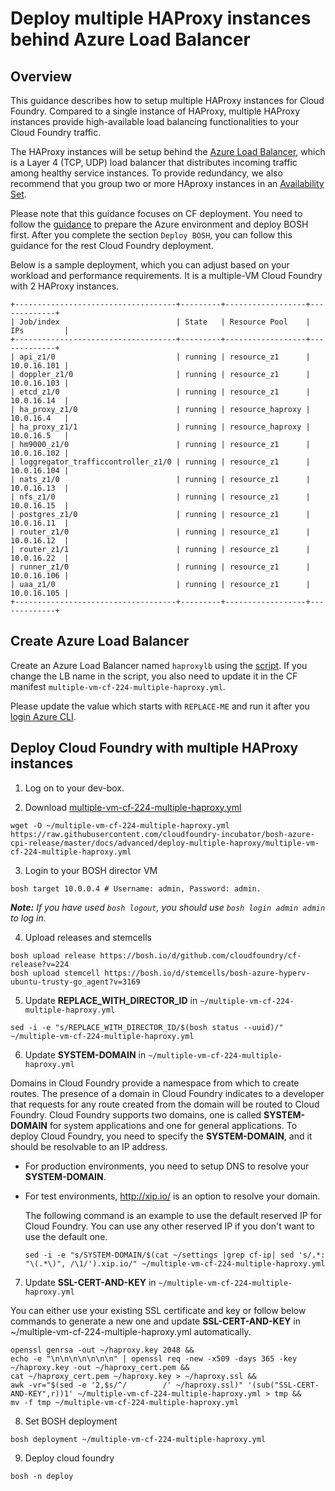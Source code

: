 # Deploy multiple HAProxy instances behind Azure Load Balancer

## Overview

This guidance describes how to setup multiple HAProxy instances for Cloud Foundry. Compared to a single instance of HAProxy, multiple HAProxy instances provide high-available load balancing functionalities to your Cloud Foundry traffic. 

The HAProxy instances will be setup behind the [Azure Load Balancer](https://azure.microsoft.com/en-us/documentation/articles/load-balancer-overview/), which is a Layer 4 (TCP, UDP) load balancer that distributes incoming traffic among healthy service instances. To provide redundancy, we also recommend that you group two or more HAproxy instances in an [Availability Set](https://azure.microsoft.com/en-us/documentation/articles/virtual-machines-manage-availability/).

Please note that this guidance focuses on CF deployment. You need to follow the [guidance](../../guidance.md) to prepare the Azure environment and deploy BOSH first. After you complete the section `Deploy BOSH`, you can follow this guidance for the rest Cloud Foundry deployment.

Below is a sample deployment, which you can adjust based on your workload and performance requirements. It is a multiple-VM Cloud Foundry with 2 HAProxy instances.

  ```
  +------------------------------------+---------+------------------+-------------+
  | Job/index                          | State   | Resource Pool    | IPs         |
  +------------------------------------+---------+------------------+-------------+
  | api_z1/0                           | running | resource_z1      | 10.0.16.101 |
  | doppler_z1/0                       | running | resource_z1      | 10.0.16.103 |
  | etcd_z1/0                          | running | resource_z1      | 10.0.16.14  |
  | ha_proxy_z1/0                      | running | resource_haproxy | 10.0.16.4   |
  | ha_proxy_z1/1                      | running | resource_haproxy | 10.0.16.5   |
  | hm9000_z1/0                        | running | resource_z1      | 10.0.16.102 |
  | loggregator_trafficcontroller_z1/0 | running | resource_z1      | 10.0.16.104 |
  | nats_z1/0                          | running | resource_z1      | 10.0.16.13  |
  | nfs_z1/0                           | running | resource_z1      | 10.0.16.15  |
  | postgres_z1/0                      | running | resource_z1      | 10.0.16.11  |
  | router_z1/0                        | running | resource_z1      | 10.0.16.12  |
  | router_z1/1                        | running | resource_z1      | 10.0.16.22  |
  | runner_z1/0                        | running | resource_z1      | 10.0.16.106 |
  | uaa_z1/0                           | running | resource_z1      | 10.0.16.105 |
  +------------------------------------+---------+------------------+-------------+
  ```

## Create Azure Load Balancer

Create an Azure Load Balancer named `haproxylb` using the [script](./create-load-balancer.sh). If you change the LB name in the script, you also need to update it in the CF manifest `multiple-vm-cf-224-multiple-haproxy.yml`.

Please update the value which starts with `REPLACE-ME` and run it after you [login Azure CLI](../../get-started/create-service-principal.md#verify-your-service-principal).

## Deploy Cloud Foundry with multiple HAProxy instances

1. Log on to your dev-box.

2. Download [multiple-vm-cf-224-multiple-haproxy.yml](./multiple-vm-cf-224-multiple-haproxy.yml)

  ```
  wget -O ~/multiple-vm-cf-224-multiple-haproxy.yml https://raw.githubusercontent.com/cloudfoundry-incubator/bosh-azure-cpi-release/master/docs/advanced/deploy-multiple-haproxy/multiple-vm-cf-224-multiple-haproxy.yml
  ```

3. Login to your BOSH director VM

  ```
  bosh target 10.0.0.4 # Username: admin, Password: admin.
  ```

  _**Note:** If you have used `bosh logout`, you should use `bosh login admin admin` to log in._

4. Upload releases and stemcells

  ```
  bosh upload release https://bosh.io/d/github.com/cloudfoundry/cf-release?v=224
  bosh upload stemcell https://bosh.io/d/stemcells/bosh-azure-hyperv-ubuntu-trusty-go_agent?v=3169
  ```

5. Update **REPLACE_WITH_DIRECTOR_ID** in `~/multiple-vm-cf-224-multiple-haproxy.yml`

  ```
  sed -i -e "s/REPLACE_WITH_DIRECTOR_ID/$(bosh status --uuid)/" ~/multiple-vm-cf-224-multiple-haproxy.yml
  ```

6. Update **SYSTEM-DOMAIN** in `~/multiple-vm-cf-224-multiple-haproxy.yml`

  Domains in Cloud Foundry provide a namespace from which to create routes. The presence of a domain in Cloud Foundry indicates to a developer that requests for any route created from the domain will be routed to Cloud Foundry. Cloud Foundry supports two domains, one is called **SYSTEM-DOMAIN** for system applications and one for general applications. To deploy Cloud Foundry, you need to specify the **SYSTEM-DOMAIN**, and it should be resolvable to an IP address.

  * For production environments, you need to setup DNS to resolve your **SYSTEM-DOMAIN**.

  * For test environments, http://xip.io/ is an option to resolve your domain.

    The following command is an example to use the default reserved IP for Cloud Foundry. You can use any other reserved IP if you don't want to use the default one.

    ```
    sed -i -e "s/SYSTEM-DOMAIN/$(cat ~/settings |grep cf-ip| sed 's/.*: "\(.*\)", /\1/').xip.io/" ~/multiple-vm-cf-224-multiple-haproxy.yml
    ```

7. Update **SSL-CERT-AND-KEY** in `~/multiple-vm-cf-224-multiple-haproxy.yml`

  You can either use your existing SSL certificate and key or follow below commands to generate a new one and update **SSL-CERT-AND-KEY** in ~/multiple-vm-cf-224-multiple-haproxy.yml automatically.

  ```
  openssl genrsa -out ~/haproxy.key 2048 &&
  echo -e "\n\n\n\n\n\n\n" | openssl req -new -x509 -days 365 -key ~/haproxy.key -out ~/haproxy_cert.pem &&
  cat ~/haproxy_cert.pem ~/haproxy.key > ~/haproxy.ssl &&
  awk -vr="$(sed -e '2,$s/^/        /' ~/haproxy.ssl)" '(sub("SSL-CERT-AND-KEY",r))1' ~/multiple-vm-cf-224-multiple-haproxy.yml > tmp &&
  mv -f tmp ~/multiple-vm-cf-224-multiple-haproxy.yml
  ```

8. Set BOSH deployment

  ```
  bosh deployment ~/multiple-vm-cf-224-multiple-haproxy.yml
  ```

9. Deploy cloud foundry

  ```
  bosh -n deploy
  ```
